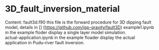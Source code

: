 # 3D_fault_inversion_material

Content:
fault3d.f90 this file is the forward procedure for 3D dipping fault model, details in [] (https://github.com/igp-gravity/fault3D)
example1.ipynb in the example floder display a single layer model simulation.  
actual-application.ipynb in the example floader display the actual application in Pudu-river fault inversion.  

